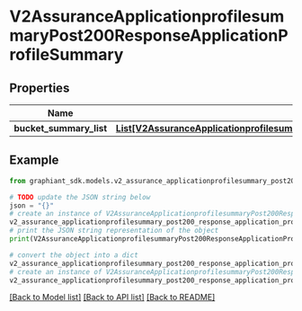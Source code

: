 # V2AssuranceApplicationprofilesummaryPost200ResponseApplicationProfileSummary


## Properties

Name | Type | Description | Notes
------------ | ------------- | ------------- | -------------
**bucket_summary_list** | [**List[V2AssuranceApplicationprofilesummaryPost200ResponseApplicationProfileSummaryBucketSummaryListInner]**](V2AssuranceApplicationprofilesummaryPost200ResponseApplicationProfileSummaryBucketSummaryListInner.md) |  | [optional] 

## Example

```python
from graphiant_sdk.models.v2_assurance_applicationprofilesummary_post200_response_application_profile_summary import V2AssuranceApplicationprofilesummaryPost200ResponseApplicationProfileSummary

# TODO update the JSON string below
json = "{}"
# create an instance of V2AssuranceApplicationprofilesummaryPost200ResponseApplicationProfileSummary from a JSON string
v2_assurance_applicationprofilesummary_post200_response_application_profile_summary_instance = V2AssuranceApplicationprofilesummaryPost200ResponseApplicationProfileSummary.from_json(json)
# print the JSON string representation of the object
print(V2AssuranceApplicationprofilesummaryPost200ResponseApplicationProfileSummary.to_json())

# convert the object into a dict
v2_assurance_applicationprofilesummary_post200_response_application_profile_summary_dict = v2_assurance_applicationprofilesummary_post200_response_application_profile_summary_instance.to_dict()
# create an instance of V2AssuranceApplicationprofilesummaryPost200ResponseApplicationProfileSummary from a dict
v2_assurance_applicationprofilesummary_post200_response_application_profile_summary_from_dict = V2AssuranceApplicationprofilesummaryPost200ResponseApplicationProfileSummary.from_dict(v2_assurance_applicationprofilesummary_post200_response_application_profile_summary_dict)
```
[[Back to Model list]](../README.md#documentation-for-models) [[Back to API list]](../README.md#documentation-for-api-endpoints) [[Back to README]](../README.md)


